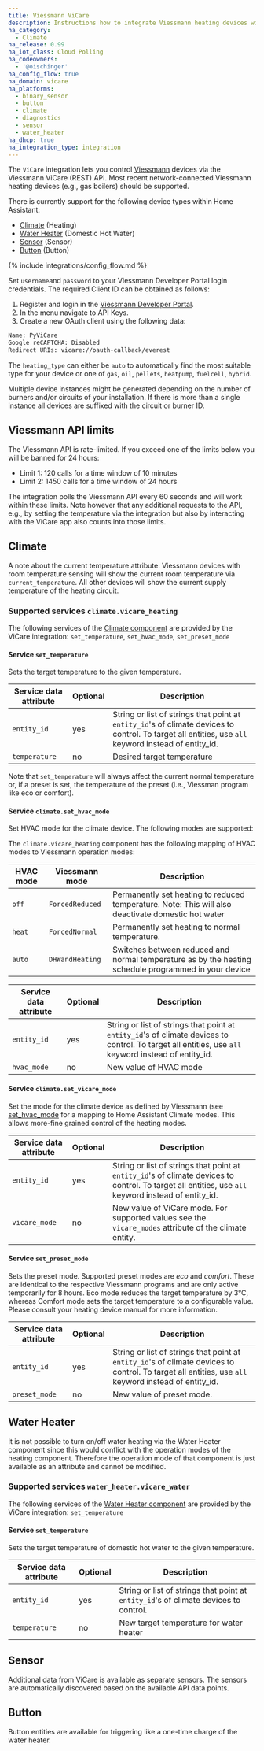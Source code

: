 ```yaml
---
title: Viessmann ViCare
description: Instructions how to integrate Viessmann heating devices with Home Assistant
ha_category:
  - Climate
ha_release: 0.99
ha_iot_class: Cloud Polling
ha_codeowners:
  - '@oischinger'
ha_config_flow: true
ha_domain: vicare
ha_platforms:
  - binary_sensor
  - button
  - climate
  - diagnostics
  - sensor
  - water_heater
ha_dhcp: true
ha_integration_type: integration
---
```


The `ViCare` integration lets you control [Viessmann](https://www.viessmann.com) devices via the Viessmann ViCare (REST) API.
Most recent network-connected Viessmann heating devices (e.g., gas boilers) should be supported.

There is currently support for the following device types within Home Assistant:

- [Climate](#climate) (Heating)
- [Water Heater](#water-heater) (Domestic Hot Water)
- [Sensor](#sensor) (Sensor)
- [Button](#button) (Button)

{% include integrations/config_flow.md %}

Set `username`and `password` to your Viessmann Developer Portal login credentials.
The required Client ID can be obtained as follows:
1. Register and login in the [Viessmann Developer Portal](https://developer.viessmann.com).
2. In the menu navigate to API Keys.
3. Create a new OAuth client using the following data:
  ```txt
  Name: PyViCare
  Google reCAPTCHA: Disabled
  Redirect URIs: vicare://oauth-callback/everest
  ```

The `heating_type` can either be `auto` to automatically find the most suitable type for your device or one of `gas`, `oil`, `pellets`, `heatpump`, `fuelcell`, `hybrid`.

Multiple device instances might be generated depending on the number of burners and/or circuits of your installation. If there is more than a single instance all devices are suffixed with the circuit or burner ID.

## Viessmann API limits

The Viessmann API is rate-limited. If you exceed one of the limits below you will be banned for 24 hours:

- Limit 1: 120 calls for a time window of 10 minutes
- Limit 2: 1450 calls for a time window of 24 hours

The integration polls the Viessmann API every 60 seconds and will work within these limits. Note however that any additional requests to the API, e.g., by setting the temperature via the integration but also by interacting with the ViCare app also counts into those limits.

## Climate

A note about the current temperature attribute: Viessmann devices with room temperature sensing will show the current room temperature via `current_temperature`. All other devices will show the current supply temperature of the heating circuit.

### Supported services `climate.vicare_heating`

The following services of the [Climate component](/integrations/climate/) are provided by the ViCare integration: `set_temperature`, `set_hvac_mode`, `set_preset_mode` 

#### Service `set_temperature`

Sets the target temperature to the given temperature.

| Service data attribute | Optional | Description |
| ---------------------- | -------- | ----------- |
| `entity_id` | yes | String or list of strings that point at `entity_id`'s of climate devices to control. To target all entities, use `all` keyword instead of entity_id.
| `temperature` | no | Desired target temperature

Note that `set_temperature` will always affect the current normal temperature or, if a preset is set, the temperature of the preset (i.e., Viessman program like eco or comfort).

#### Service `climate.set_hvac_mode`

Set HVAC mode for the climate device. The following modes are supported:

The `climate.vicare_heating` component has the following mapping of HVAC modes to Viessmann operation modes:

| HVAC mode | Viessmann mode | Description |
| ---------------------- | -------- | ----------- |
| `off` | `ForcedReduced` | Permanently set heating to reduced temperature. Note: This will also deactivate domestic hot water
| `heat` | `ForcedNormal` | Permanently set heating to normal temperature.
| `auto` | `DHWandHeating` | Switches between reduced and normal temperature as by the heating schedule programmed in your device 
 
| Service data attribute | Optional | Description |
| ---------------------- | -------- | ----------- |
| `entity_id` | yes | String or list of strings that point at `entity_id`'s of climate devices to control. To target all entities, use `all` keyword instead of entity_id.
| `hvac_mode` | no | New value of HVAC mode

#### Service `climate.set_vicare_mode`

Set the mode for the climate device as defined by Viessmann (see [set_hvac_mode](#service-climateset_hvac_mode) for a mapping to Home Assistant Climate modes. This allows more-fine grained control of the heating modes.

| Service data attribute | Optional | Description |
| ---------------------- | -------- | ----------- |
| `entity_id` | yes | String or list of strings that point at `entity_id`'s of climate devices to control. To target all entities, use `all` keyword instead of entity_id.
| `vicare_mode` | no | New value of ViCare mode. For supported values see the `vicare_modes` attribute of the climate entity.

#### Service `set_preset_mode`

Sets the preset mode. Supported preset modes are *eco* and *comfort*. These are identical to the respective Viessmann programs and are only active temporarily for 8 hours.
Eco mode reduces the target temperature by 3°C, whereas Comfort mode sets the target temperature to a configurable value. Please consult your heating device manual for more information.

| Service data attribute | Optional | Description |
| ---------------------- | -------- | ----------- |
| `entity_id` | yes | String or list of strings that point at `entity_id`'s of climate devices to control. To target all entities, use `all` keyword instead of entity_id.
| `preset_mode` | no | New value of preset mode.

## Water Heater

It is not possible to turn on/off water heating via the Water Heater component since this would conflict with the operation modes of the heating component. Therefore the operation mode of that component is just available as an attribute and cannot be modified.

### Supported services `water_heater.vicare_water`

The following services of the [Water Heater component](/integrations/water_heater/) are provided by the ViCare integration: `set_temperature`

#### Service `set_temperature`

Sets the target temperature of domestic hot water to the given temperature.

| Service data attribute | Optional | Description |
| ---------------------- | -------- | ----------- |
| `entity_id` | yes | String or list of strings that point at `entity_id`'s of climate devices to control.
| `temperature` | no | New target temperature for water heater

## Sensor

Additional data from ViCare is available as separate sensors. The sensors are automatically discovered based on the available API data points.

## Button

Button entities are available for triggering like a one-time charge of the water heater.
